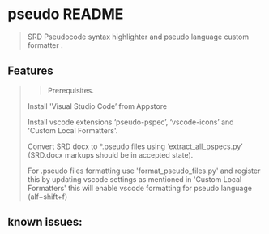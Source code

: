 # pseudo README

> SRD Pseudocode syntax highlighter and pseudo language custom formatter .

## Features

>> Prerequisites.
>
> Install 'Visual Studio Code’ from Appstore
>
> Install vscode extensions ‘pseudo-pspec’, ‘vscode-icons’ and 'Custom Local Formatters'.
> 
> Convert SRD docx to *.pseudo files using ‘extract_all_pspecs.py’  (SRD.docx markups should be in accepted state).
> 
> For .pseudo files formatting use 'format_pseudo_files.py' and register this by updating vscode settings as mentioned in 'Custom Local Formatters'
> this will enable vscode formatting for pseudo language (alf+shift+f)
> 


## known issues:

